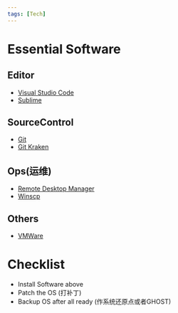 ```yaml
---
tags: [Tech]
---
```


# Essential Software  

## Editor  
* [Visual Studio Code](http://code.visualstudio.com/)  
* [Sublime](https://www.sublimetext.com/)

## SourceControl  
* [Git](https://git-scm.com/)
* [Git Kraken](https://www.gitkraken.com/)

## Ops(运维)  
* [Remote Desktop Manager](http://remotedesktopmanager.com/)  
* [Winscp](https://winscp.net/)

## Others  
* [VMWare](http://www.vmware.com/)

# Checklist    
* Install Software above
* Patch the OS (打补丁)
* Backup OS after all ready (作系统还原点或者GHOST)
